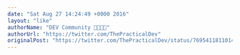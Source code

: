 ```yaml
---
date: "Sat Aug 27 14:24:49 +0000 2016"
layout: "like"
authorName: "DEV Community 👩‍💻👨‍💻"
authorUrl: "https://twitter.com/ThePracticalDev"
originalPost: "https://twitter.com/ThePracticalDev/status/769541181101445121"
---
```

